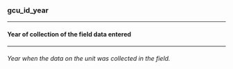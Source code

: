 ### gcu_id_year



------
#### Year of collection of the field data entered



------
###### Year when the data on the unit was collected in the field.